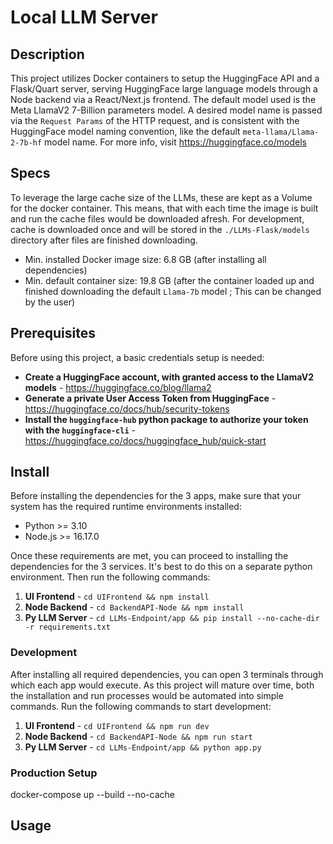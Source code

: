 # Local LLM Server

## Description

This project utilizes Docker containers to setup the HuggingFace API and a Flask/Quart server, serving HuggingFace large language models through a Node backend via a React/Next.js frontend.
The default model used is the Meta LlamaV2 7-Billion parameters model.
A desired model name is passed via the `Request Params` of the HTTP request, and is consistent with the HuggingFace model naming convention, like the default `meta-llama/Llama-2-7b-hf` model name.
For more info, visit https://huggingface.co/models

## Specs

To leverage the large cache size of the LLMs, these are kept as a Volume for the docker container.
This means, that with each time the image is built and run the cache files would be downloaded afresh. For development, cache is downloaded once and will be stored in the `./LLMs-Flask/models` directory after files are finished downloading.

- Min. installed Docker image size: 6.8 GB (after installing all dependencies)
- Min. default container size: 19.8 GB (after the container loaded up and finished downloading the default `Llama-7b` model ; This can be changed by the user)

## Prerequisites

Before using this project, a basic credentials setup is needed:

- **Create a HuggingFace account, with granted access to the LlamaV2 models** - https://huggingface.co/blog/llama2
- **Generate a private User Access Token from HuggingFace** - https://huggingface.co/docs/hub/security-tokens
- **Install the `huggingface-hub` python package to authorize your token with the `huggingface-cli`** - https://huggingface.co/docs/huggingface_hub/quick-start

## Install

Before installing the dependencies for the 3 apps, make sure that your system has the required runtime environments installed:

- Python >= 3.10
- Node.js >= 16.17.0

Once these requirements are met, you can proceed to installing the dependencies for the 3 services. It's best to do this on a separate python environment.
Then run the following commands:

1. **UI Frontend** - `cd UIFrontend && npm install`
2. **Node Backend** - `cd BackendAPI-Node && npm install`
3. **Py LLM Server** - `cd LLMs-Endpoint/app && pip install --no-cache-dir -r requirements.txt`

### Development

After installing all required dependencies, you can open 3 terminals through which each app would execute.
As this project will mature over time, both the installation and run processes would be automated into simple commands.
Run the following commands to start development:

1. **UI Frontend** - `cd UIFrontend && npm run dev`
2. **Node Backend** - `cd BackendAPI-Node && npm run start`
3. **Py LLM Server** - `cd LLMs-Endpoint/app && python app.py`

### Production Setup

docker-compose up --build --no-cache

## Usage
